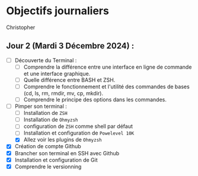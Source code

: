 # Objectifs journaliers

Christopher

## Jour 2 (Mardi 3 Décembre 2024) :

- [ ] Découverte du Terminal :
  - [ ] Comprendre la différence entre une interface en ligne de commande et une interface graphique.
  - [ ] Quelle différence entre BASH et ZSH.
  - [ ] Comprendre le fonctionnement et l'utilité des commandes de bases (cd, ls, rm, rmdir, mv, cp, mkdir).
  - [ ] Comprendre le principe des options dans les commandes.
- [ ] Pimper son terminal :
  - [ ] Installation de `ZSH`
  - [ ] Installation de `Ohmyzsh`
  - [ ] configuration de `ZSH` comme shell par défaut
  - [ ] Installation et configuration de `Powelevel 10K`
  - [x] Allez voir les plugins de `Ohmyzsh`
- [x] Création de compte Github
- [x] Brancher son terminal en SSH avec Github
- [x] Installation et configuration de Git
- [x] Comprendre le versionning
